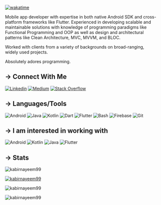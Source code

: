 [![wakatime](https://wakatime.com/badge/user/877bdd59-77ed-4e91-839b-edf730c4e129.svg)](https://wakatime.com/@877bdd59-77ed-4e91-839b-edf730c4e129)

Mobile app developer with expertise in both native Android SDK and cross-platform frameworks like Flutter. Experienced in developing scalable and maintainable solutions with knowledge of programming paradigms like Functional Programming and OOP as well as design and architectural patterns like Clean Architecture, MVC, MVVM, and BLOC. 

Worked with clients from a variety of backgrounds on broad-ranging, widely used projects. 

Absolutely adores programming.

## → Connect With Me
[![Linkedin](https://img.shields.io/badge/LinkedIn-0077B5?style=for-the-badge&logo=linkedin&logoColor=white)](https://www.linkedin.com/in/kabirnayeem99/)
[![Medium](https://img.shields.io/badge/Medium-12100E?style=for-the-badge&logo=medium&logoColor=white)](https://kabirnayeem99.medium.com/)
[![Stack Overflow](https://img.shields.io/badge/Stack_Overflow-FE7A16?style=for-the-badge&logo=stack-overflow&logoColor=white)](https://stackoverflow.com/users/9659254)

## → Languages/Tools
![Android](https://img.shields.io/badge/Android-3DDC84?style=for-the-badge&logo=android&logoColor=white)
![Java](https://img.shields.io/badge/Java-ED8B00?style=for-the-badge&logo=java&logoColor=white)
![Kotlin](https://img.shields.io/badge/Kotlin-0095D5?&style=for-the-badge&logo=kotlin&logoColor=white)
![Dart](https://img.shields.io/badge/Dart-0175C2?style=for-the-badge&logo=dart&logoColor=white)
![Flutter](https://img.shields.io/badge/Flutter-02569B?style=for-the-badge&logo=flutter&logoColor=white)
![Bash](https://img.shields.io/badge/Shell_Script-121011?style=for-the-badge&logo=gnu-bash&logoColor=white)
![Firebase](https://img.shields.io/badge/firebase-ffca28?style=for-the-badge&logo=firebase&logoColor=white)
![Git](https://img.shields.io/badge/Git-F05032?style=for-the-badge&logo=git&logoColor=white)

## → I am interested in working with
![Android](https://img.shields.io/badge/Android-3DDC84?style=for-the-badge&logo=android&logoColor=white)
![Kotlin](https://img.shields.io/badge/Kotlin-0095D5?&style=for-the-badge&logo=kotlin&logoColor=white)
![Java](https://img.shields.io/badge/Java-ED8B00?style=for-the-badge&logo=java&logoColor=white)
![Flutter](https://img.shields.io/badge/Flutter-02569B?style=for-the-badge&logo=flutter&logoColor=white)

 ## → Stats

<p><img align="center" src="https://github-readme-stats.vercel.app/api/top-langs?username=kabirnayeem99&show_icons=true&locale=en&layout=compact&theme=light&hide=javascript,html,makefile" alt="kabirnayeem99" /></p>

<p><a href="https://wakatime.com/@kabirnayeem99"><img align="center" src="https://github-readme-stats.vercel.app/api/wakatime?username=kabirnayeem99&theme=light&layout=compact&langs_count=10&hide=html,groovy" alt="kabirnayeem99" /></a></p>

<p><img align="center" src="https://github-readme-stats.vercel.app/api?username=kabirnayeem99&show_icons=true&locale=en&theme=light" alt="kabirnayeem99" /></p>

<p><img align="center" src="https://github-readme-streak-stats.herokuapp.com/?user=kabirnayeem99&theme=light" alt="kabirnayeem99" /></p> 
